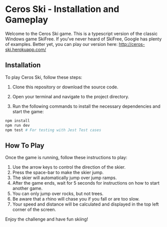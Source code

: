 # Ceros Ski - Installation and Gameplay

Welcome to the Ceros Ski game. This is a typescript version of the classic Windows game SkiFree. If you've never heard of SkiFree, Google has plenty of examples. Better yet, you can play our version here:
http://ceros-ski.herokuapp.com/

## Installation

To play Ceros Ski, follow these steps:

1. Clone this repository or download the source code.

2. Open your terminal and navigate to the project directory.

3. Run the following commands to install the necessary dependencies and start the game:

```bash
npm install
npm run dev
npm test # For testing with Jest Test cases
```

## How To Play

Once the game is running, follow these instructions to play:

1. Use the arrow keys to control the direction of the skier.
2. Press the space-bar to make the skier jump.
3. The skier will automatically jump over jump ramps.
4. After the game ends, wait for 5 seconds for instructions on how to start another game.
5. You can only jump over rocks, but not trees.
6. Be aware that a rhino will chase you if you fall or are too slow.
7. Your speed and distance will be calculated and displayed in the top left corner of the screen.

Enjoy the challenge and have fun skiing!

